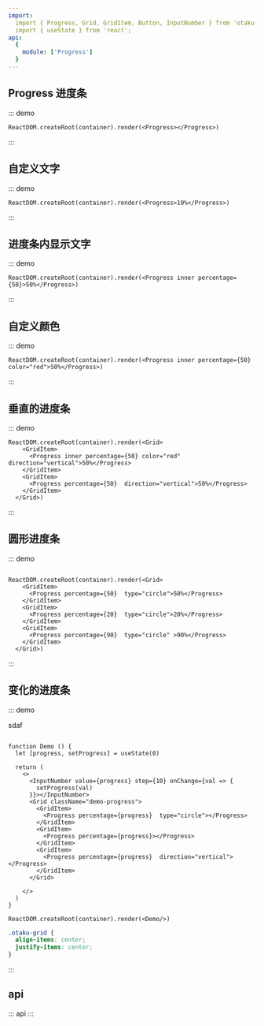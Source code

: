```yaml
---
import:
  import { Progress, Grid, GridItem, Button, InputNumber } from 'otaku-ui';
  import { useState } from 'react';
api:
  {
    module: ['Progress']
  }
---
```




## Progress 进度条

::: demo

```tsx
ReactDOM.createRoot(container).render(<Progress></Progress>)
```
:::

## 自定义文字

::: demo

```tsx
ReactDOM.createRoot(container).render(<Progress>10%</Progress>)
```
:::


## 进度条内显示文字

::: demo

```tsx
ReactDOM.createRoot(container).render(<Progress inner percentage={50}>50%</Progress>)
```
:::

## 自定义颜色

::: demo

```tsx
ReactDOM.createRoot(container).render(<Progress inner percentage={50} color="red">50%</Progress>)
```
:::

## 垂直的进度条

::: demo

```tsx
ReactDOM.createRoot(container).render(<Grid>
    <GridItem>
      <Progress inner percentage={50} color="red" direction="vertical">50%</Progress>
    </GridItem>
    <GridItem>
      <Progress percentage={50}  direction="vertical">50%</Progress>
    </GridItem>
  </Grid>)
```
:::

## 圆形进度条

::: demo

```tsx

ReactDOM.createRoot(container).render(<Grid>
    <GridItem>
      <Progress percentage={50}  type="circle">50%</Progress>
    </GridItem>
    <GridItem>
      <Progress percentage={20}  type="circle">20%</Progress>
    </GridItem>
    <GridItem>
      <Progress percentage={90}  type="circle" >90%</Progress>
    </GridItem>
  </Grid>)
```
:::


## 变化的进度条

::: demo

sdaf

```tsx

function Demo () {
  let [progress, setProgress] = useState(0)

  return (
    <>
      <InputNumber value={progress} step={10} onChange={val => {
        setProgress(val)
      }}></InputNumber>
      <Grid className="demo-progress">
        <GridItem>
          <Progress percentage={progress}  type="circle"></Progress>
        </GridItem>
        <GridItem>
          <Progress percentage={progress}></Progress>
        </GridItem>
        <GridItem>
          <Progress percentage={progress}  direction="vertical"></Progress>
        </GridItem>
      </Grid>

    </>
  )
}

ReactDOM.createRoot(container).render(<Demo/>)
```

```css
.otaku-grid {
  align-items: center;
  justify-items: center;
}
```
:::

## api

::: api
:::